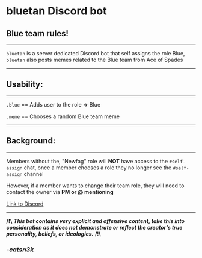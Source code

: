 bluetan Discord bot
=========================

Blue team rules!
--------------------------
----------------------------------------------------------------------
`bluetan` is a server dedicated Discord bot that self assigns the role Blue, `bluetan` also posts memes related to the Blue team from Ace of Spades

----------------------------------------------------------------------

Usability:
--------------------------
----------------------------------------------------------------------
`.blue`  ==  Adds user to the role => Blue

`.meme` == Chooses a random Blue team meme

----------------------------------------------------------------------

Background:
--------------------------
----------------------------------------------------------------------

Members without the, "Newfag" role will **NOT** have access to the `#self-assign` chat, once a member chooses a role they no longer see the `#self-assign` channel

However, if a member wants to change their team role, they will need to contact the owner via **PM or @ mentioning**

[Link to Discord](https://discord.gg/KPGM8WX)

----------------------------------------------------------------------

**/!\\** ___This bot contains very explicit and offensive content, take this into consideration as it does not demonstrate or reflect the creator's true personality, beliefs, or ideologies.___ **/!\\**

### -*catsn3k*
